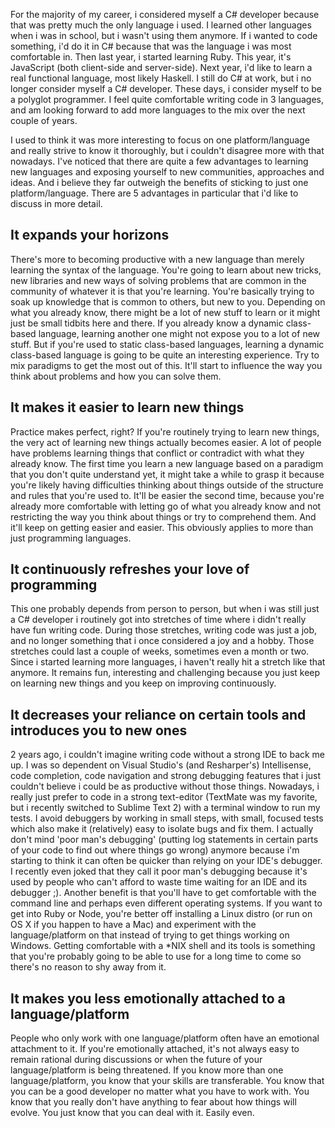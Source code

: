For the majority of my career, i considered myself a C# developer because that was pretty much the only language i used. I learned other languages when i was in school, but i wasn't using them anymore. If i wanted to code something, i'd do it in C# because that was the language i was most comfortable in. Then last year, i started learning Ruby. This year, it's JavaScript (both client-side and server-side). Next year, i'd like to learn a real functional language, most likely Haskell. I still do C# at work, but i no longer consider myself a C# developer. These days, i consider myself to be a polyglot programmer. I feel quite comfortable writing code in 3 languages, and am looking forward to add more languages to the mix over the next couple of years.

I used to think it was more interesting to focus on one platform/language and really strive to know it thoroughly, but i couldn't disagree more with that nowadays. I've noticed that there are quite a few advantages to learning new languages and exposing yourself to new communities, approaches and ideas. And i believe they far outweigh the benefits of sticking to just one platform/language. There are 5 advantages in particular that i'd like to discuss in more detail.

## It expands your horizons

There's more to becoming productive with a new language than merely learning the syntax of the language. You're going to learn about new tricks, new libraries and new ways of solving problems that are common in the community of whatever it is that you're learning. You're basically trying to soak up knowledge that is common to others, but new to you. Depending on what you already know, there might be a lot of new stuff to learn or it might just be small tidbits here and there. If you already know a dynamic class-based language, learning another one might not expose you to a lot of new stuff. But if you're used to static class-based languages, learning a dynamic class-based language is going to be quite an interesting experience. Try to mix paradigms to get the most out of this. It'll start to influence the way you think about problems and how you can solve them.

## It makes it easier to learn new things

Practice makes perfect, right? If you're routinely trying to learn new things, the very act of learning new things actually becomes easier. A lot of people have problems learning things that conflict or contradict with what they already know. The first time you learn a new language based on a paradigm that you don't quite understand yet, it might take a while to grasp it because you're likely having difficulties thinking about things outside of the structure and rules that you're used to. It'll be easier the second time, because you're already more comfortable with letting go of what you already know and not restricting the way you think about things or try to comprehend them. And it'll keep on getting easier and easier. This obviously applies to more than just programming languages.

## It continuously refreshes your love of programming

This one probably depends from person to person, but when i was still just a C# developer i routinely got into stretches of time where i didn't really have fun writing code. During those stretches, writing code was just a job, and no longer something that i once considered a joy and a hobby. Those stretches could last a couple of weeks, sometimes even a month or two. Since i started learning more languages, i haven't really hit a stretch like that anymore. It remains fun, interesting and challenging because you just keep on learning new things and you keep on improving continuously.

## It decreases your reliance on certain tools and introduces you to new ones

2 years ago, i couldn't imagine writing code without a strong IDE to back me up. I was so dependent on Visual Studio's (and Resharper's) Intellisense, code completion, code navigation and strong debugging features that i just couldn't believe i could be as productive without those things. Nowadays, i really just prefer to code in a strong text-editor (TextMate was my favorite, but i recently switched to Sublime Text 2) with a terminal window to run my tests. I avoid debuggers by working in small steps, with small, focused tests which also make it (relatively) easy to isolate bugs and fix them. I actually don't mind 'poor man's debugging' (putting log statements in certain parts of your code to find out where things go wrong) anymore because i'm starting to think it can often be quicker than relying on your IDE's debugger. I recently even joked that they call it poor man's debugging because it's used by people who can't afford to waste time waiting for an IDE and its debugger ;). Another benefit is that you'll have to get comfortable with the command line and perhaps even different operating systems. If you want to get into Ruby or Node, you're better off installing a Linux distro (or run on OS X if you happen to have a Mac) and experiment with the language/platform on that instead of trying to get things working on Windows. Getting comfortable with a *NIX shell and its tools is something that you're probably going to be able to use for a long time to come so there's no reason to shy away from it.

## It makes you less emotionally attached to a language/platform

People who only work with one language/platform often have an emotional attachment to it. If you're emotionally attached, it's not always easy to remain rational during discussions or when the future of your language/platform is being threatened. If you know more than one language/platform, you know that your skills are transferable. You know that you can be a good developer no matter what you have to work with. You know that you really don't have anything to fear about how things will evolve. You just know that you can deal with it. Easily even.